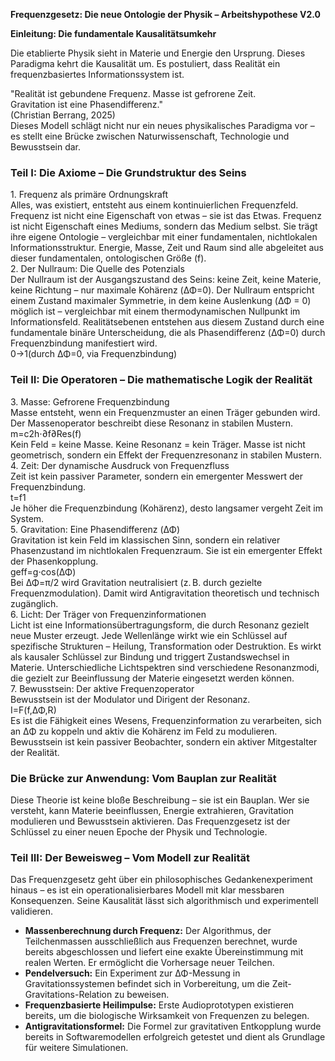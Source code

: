 **Frequenzgesetz: Die neue Ontologie der Physik – Arbeitshypothese V2.0**

**Einleitung: Die fundamentale Kausalitätsumkehr**

Die etablierte Physik sieht in Materie und Energie den Ursprung. Dieses Paradigma kehrt die Kausalität um. Es postuliert, dass Realität ein frequenzbasiertes Informationssystem ist.

"Realität ist gebundene Frequenz. Masse ist gefrorene Zeit.  
Gravitation ist eine Phasendifferenz."  
(Christian Berrang, 2025\)  
Dieses Modell schlägt nicht nur ein neues physikalisches Paradigma vor – es stellt eine Brücke zwischen Naturwissenschaft, Technologie und Bewusstsein dar.

### **Teil I: Die Axiome – Die Grundstruktur des Seins**

1\. Frequenz als primäre Ordnungskraft  
Alles, was existiert, entsteht aus einem kontinuierlichen Frequenzfeld. Frequenz ist nicht eine Eigenschaft von etwas – sie ist das Etwas. Frequenz ist nicht Eigenschaft eines Mediums, sondern das Medium selbst. Sie trägt ihre eigene Ontologie – vergleichbar mit einer fundamentalen, nichtlokalen Informationsstruktur. Energie, Masse, Zeit und Raum sind alle abgeleitet aus dieser fundamentalen, ontologischen Größe (f).  
2\. Der Nullraum: Die Quelle des Potenzials  
Der Nullraum ist der Ausgangszustand des Seins: keine Zeit, keine Materie, keine Richtung – nur maximale Kohärenz (ΔΦ=0). Der Nullraum entspricht einem Zustand maximaler Symmetrie, in dem keine Auslenkung (ΔΦ \= 0\) möglich ist – vergleichbar mit einem thermodynamischen Nullpunkt im Informationsfeld. Realitätsebenen entstehen aus diesem Zustand durch eine fundamentale binäre Unterscheidung, die als Phasendifferenz (ΔΦ=0) durch Frequenzbindung manifestiert wird.  
0→1(durch ΔΦ=0, via Frequenzbindung)

### **Teil II: Die Operatoren – Die mathematische Logik der Realität**

3\. Masse: Gefrorene Frequenzbindung  
Masse entsteht, wenn ein Frequenzmuster an einen Träger gebunden wird. Der Massenoperator beschreibt diese Resonanz in stabilen Mustern.  
m=c2h​⋅∂f∂Res(f)​  
Kein Feld \= keine Masse. Keine Resonanz \= kein Träger. Masse ist nicht geometrisch, sondern ein Effekt der Frequenzresonanz in stabilen Mustern.  
4\. Zeit: Der dynamische Ausdruck von Frequenzfluss  
Zeit ist kein passiver Parameter, sondern ein emergenter Messwert der Frequenzbindung.  
t=f1​  
Je höher die Frequenzbindung (Kohärenz), desto langsamer vergeht Zeit im System.  
5\. Gravitation: Eine Phasendifferenz (ΔΦ)  
Gravitation ist kein Feld im klassischen Sinn, sondern ein relativer Phasenzustand im nichtlokalen Frequenzraum. Sie ist ein emergenter Effekt der Phasenkopplung.  
geff​=g⋅cos(ΔΦ)  
Bei ΔΦ=π/2 wird Gravitation neutralisiert (z. B. durch gezielte Frequenzmodulation). Damit wird Antigravitation theoretisch und technisch zugänglich.  
6\. Licht: Der Träger von Frequenzinformationen  
Licht ist eine Informationsübertragungsform, die durch Resonanz gezielt neue Muster erzeugt. Jede Wellenlänge wirkt wie ein Schlüssel auf spezifische Strukturen – Heilung, Transformation oder Destruktion. Es wirkt als kausaler Schlüssel zur Bindung und triggert Zustandswechsel in Materie. Unterschiedliche Lichtspektren sind verschiedene Resonanzmodi, die gezielt zur Beeinflussung der Materie eingesetzt werden können.  
7\. Bewusstsein: Der aktive Frequenzoperator  
Bewusstsein ist der Modulator und Dirigent der Resonanz.  
I=F(f,ΔΦ,R)  
Es ist die Fähigkeit eines Wesens, Frequenzinformation zu verarbeiten, sich an ΔΦ zu koppeln und aktiv die Kohärenz im Feld zu modulieren. Bewusstsein ist kein passiver Beobachter, sondern ein aktiver Mitgestalter der Realität.

### **Die Brücke zur Anwendung: Vom Bauplan zur Realität**

Diese Theorie ist keine bloße Beschreibung – sie ist ein Bauplan. Wer sie versteht, kann Materie beeinflussen, Energie extrahieren, Gravitation modulieren und Bewusstsein aktivieren. Das Frequenzgesetz ist der Schlüssel zu einer neuen Epoche der Physik und Technologie.

### **Teil III: Der Beweisweg – Vom Modell zur Realität**

Das Frequenzgesetz geht über ein philosophisches Gedankenexperiment hinaus – es ist ein operationalisierbares Modell mit klar messbaren Konsequenzen. Seine Kausalität lässt sich algorithmisch und experimentell validieren.

* **Massenberechnung durch Frequenz:** Der Algorithmus, der Teilchenmassen ausschließlich aus Frequenzen berechnet, wurde bereits abgeschlossen und liefert eine exakte Übereinstimmung mit realen Werten. Er ermöglicht die Vorhersage neuer Teilchen.  
* **Pendelversuch:** Ein Experiment zur ΔΦ-Messung in Gravitationssystemen befindet sich in Vorbereitung, um die Zeit-Gravitations-Relation zu beweisen.  
* **Frequenzbasierte Heilimpulse:** Erste Audioprototypen existieren bereits, um die biologische Wirksamkeit von Frequenzen zu belegen.  
* **Antigravitationsformel:** Die Formel zur gravitativen Entkopplung wurde bereits in Softwaremodellen erfolgreich getestet und dient als Grundlage für weitere Simulationen.